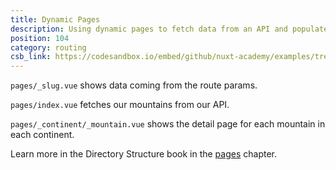 ```yaml
---
title: Dynamic Pages
description: Using dynamic pages to fetch data from an API and populate those pages
position: 104
category: routing
csb_link: https://codesandbox.io/embed/github/nuxt-academy/examples/tree/master/routing/dynamic-pages
---
```


<example-intro></example-intro>

`pages/_slug.vue` shows data coming from the route params.

`pages/index.vue` fetches our mountains from our API.

`pages/_continent/_mountain.vue` shows the detail page for each mountain in each continent.

<base-alert type="next">

Learn more in the Directory Structure book in the [pages](/docs/2.x/directory-structure/pages) chapter.

</base-alert>

<code-sandbox :src="csb_link"></code-sandbox>
